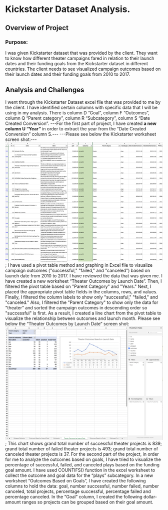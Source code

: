 # Kickstarter Dataset Analysis.
## Overview of Project
### Purpose: 
I was given Kickstarter dataset that was provided by the client. They want to know how different theater campaigns fared in relation to their launch dates and their funding goals from the Kickstarter dataset in different countries. The client needs to see visualized campaign outcomes based on their launch dates and their funding goals from 2010 to 2017. 
## Analysis and Challenges
I went through the Kickstarter Dataset excel file that was provided to me by the client. I have identified certain columns with specific data that I will be using in my analysis. There is column D “Goal”, column F “Outcomes”, column Q “Parent category”, column R “Subcategory”, column S “Date Created Conversion”. 
---For the first part of project, I have created **a new column U “Year”** in order to extract the year from the “Date Created Conversion” column S.--- 
---Please see below the Kickstarter worksheet screen shot:---
![Kickstarter_Screen_Shot](Kickstarter_Screen_Shot.png);
I have used a pivot table method and graphing in Excel file to visualize campaign outcomes ("successful," "failed," and "canceled") based on launch date from 2010 to 2017. 
I have reviewed the data that was given me. I have created a new worksheet “Theater Outcomes by Launch Date”. Then, I filtered the pivot table based on "Parent Category" and "Years." Next, I placed the appropriate pivot table fields in the columns, rows, and values. Finally, I filtered the column labels to show only "successful," "failed," and "canceled."
Also, I filtered the "Parent Category" to show only the data for "theater” and sorted the campaign outcomes in descending order so "successful" is first.
As a result, I created a line chart from the pivot table to visualize the relationship between outcomes and launch month. 
Please see below the “Theater Outcomes by Launch Date” screen shot:
![Screen_Shot_Pivot_Table_and_Chart](Screen_Shot_Pivot_Table_and_Chart.png);
This chart shows grand total number of successful theater projects is 839;
grand total number of failed theater projects is 493;
grand total number of canceled theater projects is 37.
For the second part of the project, in order for me to analyze the outcomes based on goals, I have tried to visualize the percentage of successful, failed, and canceled plays based on the funding goal amount. I have used COUNTIFS() function in the excel worksheet to collect the outcome and goal data for the “plays” subcategory. 
In a new worksheet “Outcomes Based on Goals”, I have created the following columns to hold the data: goal, number successful, number failed, number canceled, total projects, percentage successful, percentage failed and percentage canceled.
In the “Goal” column, I created the following dollar-amount ranges so projects can be grouped based on their goal amount.
